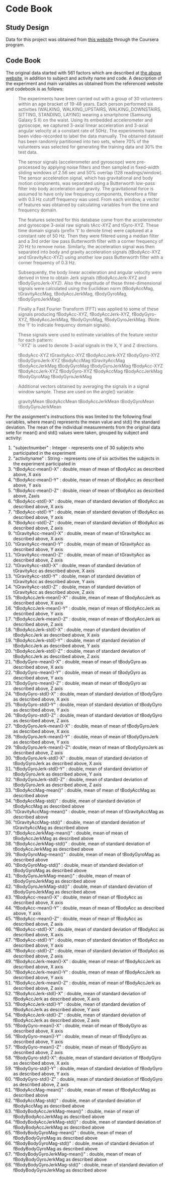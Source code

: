 # Code Book
## Study Design
Data for this project was obtained from [this website](http://archive.ics.uci.edu/ml/datasets/Human+Activity+Recognition+Using+Smartphones) through the Coursera program.

## Code Book

The original data started with 561 factors which are described at [the above website](http://archive.ics.uci.edu/ml/datasets/Human+Activity+Recognition+Using+Smartphones), in addition to subject and activity name and code.  A description of the experiment and main variables as obtained from the referenced website and codebook is as follows:

>The experiments have been carried out with a group of 30 volunteers within an age bracket of 19-48 years. Each person performed six activities (WALKING, WALKING_UPSTAIRS, WALKING_DOWNSTAIRS, SITTING, STANDING, LAYING) wearing a smartphone (Samsung Galaxy S II) on the waist. Using its embedded accelerometer and gyroscope, we captured 3-axial linear acceleration and 3-axial angular velocity at a constant rate of 50Hz. The experiments have been video-recorded to label the data manually. The obtained dataset has been randomly partitioned into two sets, where 70% of the volunteers was selected for generating the training data and 30% the test data. 

>The sensor signals (accelerometer and gyroscope) were pre-processed by applying noise filters and then sampled in fixed-width sliding windows of 2.56 sec and 50% overlap (128 readings/window). The sensor acceleration signal, which has gravitational and body motion components, was separated using a Butterworth low-pass filter into body acceleration and gravity. The gravitational force is assumed to have only low frequency components, therefore a filter with 0.3 Hz cutoff frequency was used. From each window, a vector of features was obtained by calculating variables from the time and frequency domain.

>The features selected for this database come from the accelerometer and gyroscope 3-axial raw signals tAcc-XYZ and tGyro-XYZ. These time domain signals (prefix 't' to denote time) were captured at a constant rate of 50 Hz. Then they were filtered using a median filter and a 3rd order low pass Butterworth filter with a corner frequency of 20 Hz to remove noise. Similarly, the acceleration signal was then separated into body and gravity acceleration signals (tBodyAcc-XYZ and tGravityAcc-XYZ) using another low pass Butterworth filter with a corner frequency of 0.3 Hz. 

>Subsequently, the body linear acceleration and angular velocity were derived in time to obtain Jerk signals (tBodyAccJerk-XYZ and tBodyGyroJerk-XYZ). Also the magnitude of these three-dimensional signals were calculated using the Euclidean norm (tBodyAccMag, tGravityAccMag, tBodyAccJerkMag, tBodyGyroMag, tBodyGyroJerkMag). 

>Finally a Fast Fourier Transform (FFT) was applied to some of these signals producing fBodyAcc-XYZ, fBodyAccJerk-XYZ, fBodyGyro-XYZ, fBodyAccJerkMag, fBodyGyroMag, fBodyGyroJerkMag. (Note the 'f' to indicate frequency domain signals). 

>These signals were used to estimate variables of the feature vector for each pattern:  
'-XYZ' is used to denote 3-axial signals in the X, Y and Z directions.

>tBodyAcc-XYZ
tGravityAcc-XYZ
tBodyAccJerk-XYZ
tBodyGyro-XYZ
tBodyGyroJerk-XYZ
tBodyAccMag
tGravityAccMag
tBodyAccJerkMag
tBodyGyroMag
tBodyGyroJerkMag
fBodyAcc-XYZ
fBodyAccJerk-XYZ
fBodyGyro-XYZ
fBodyAccMag
fBodyAccJerkMag
fBodyGyroMag
fBodyGyroJerkMag

>Additional vectors obtained by averaging the signals in a signal window sample. These are used on the angle() variable:

>gravityMean
tBodyAccMean
tBodyAccJerkMean
tBodyGyroMean
tBodyGyroJerkMean


Per the assignment's instructions this was limited to the following final variables, where mean() represents the mean value and std() the standard deviation.   The mean of the individual measurements from the original data sete for mean() and std() values were taken, grouped by subject and activity:

1.  "subjectnumber" :  Integer - represents one of 30 subjects who participated in the experiment
2.  "activityname" : String - represents one of six activities the subjects in the experiment participated in
3.  "tBodyAcc-mean()-X" : double, mean of mean of tBodyAcc as described above, X axis
4.  "tBodyAcc-mean()-Y"  : double, mean of mean of tBodyAcc as described above, Y axis
5.  "tBodyAcc-mean()-Z"  : double, mean of mean of tBodyAcc as described above, Zaxis
6.  "tBodyAcc-std()-X" : double, mean of standard deviation of tBodyAcc as described above, X axis         
7.  "tBodyAcc-std()-Y" : double, mean of standard deviation of tBodyAcc as described above, Y axis    
8.  "tBodyAcc-std()-Z" : double, mean of standard deviation of tBodyAcc as described above, Z axis    
9.  "tGravityAcc-mean()-X" : double, mean of mean of tGravityAcc as described above, X axis
10.  "tGravityAcc-mean()-Y"  : double, mean of mean of tGravityAcc as described above, Y axis
11.  "tGravityAcc-mean()-Z" : double, mean of mean of tGravityAcc as described above, Z axis 
12.  "tGravityAcc-std()-X"  : double, mean of standard deviation of tGravityAcc as described above, X axis       
13.  "tGravityAcc-std()-Y"  : double, mean of standard deviation of tGravityAcc as described above, Y axis 
14.  "tGravityAcc-std()-Z" : double, mean of standard deviation of tGravityAcc as described above, Z axis 
15.  "tBodyAccJerk-mean()-X"  : double, mean of mean of tBodyAccJerk as described above, X axis    
16.  "tBodyAccJerk-mean()-Y"  : double, mean of mean of tBodyAccJerk as described above, Y axis 
17.  "tBodyAccJerk-mean()-Z"  : double, mean of mean of tBodyAccJerk as described above, Z axis 
18.  "tBodyAccJerk-std()-X" : double, mean of standard deviation of tBodyAccJerk as described above, X axis      
19.  "tBodyAccJerk-std()-Y"   : double, mean of standard deviation of tBodyAccJerk as described above, Y axis      
20.  "tBodyAccJerk-std()-Z" : double, mean of standard deviation of tBodyAccJerk as described above, Z axis      
21.  "tBodyGyro-mean()-X"  : double, mean of mean of tBodyGyro as described above, X axis          
22.  "tBodyGyro-mean()-Y"  : double, mean of mean of tBodyGyro as described above, Y axis   
23.  "tBodyGyro-mean()-Z"  : double, mean of mean of tBodyGyro as described above, Z axis   
24.  "tBodyGyro-std()-X"    : double, mean of standard deviation of tBodyGyro as described above, X axis         
25.  "tBodyGyro-std()-Y"   : double, mean of standard deviation of tBodyGyro as described above, Y axis  
26.  "tBodyGyro-std()-Z" : double, mean of standard deviation of tBodyGyro as described above, Z axis  
27.  "tBodyGyroJerk-mean()-X" : double, mean of mean of tBodyGyroJerk as described above, X axis      
28.  "tBodyGyroJerk-mean()-Y" : double, mean of mean of tBodyGyroJerk as described above, Y axis      
29.  "tBodyGyroJerk-mean()-Z": double, mean of mean of tBodyGyroJerk as described above, Z axis      
30.  "tBodyGyroJerk-std()-X"  : double, mean of standard deviation of tBodyGyroJerk as described above, X axis      
31.  "tBodyGyroJerk-std()-Y"  : double, mean of standard deviation of tBodyGyroJerk as described above, Y axis      
32.  "tBodyGyroJerk-std()-Z"  : double, mean of standard deviation of tBodyGyroJerk as described above, Z axis      
33.  "tBodyAccMag-mean()"   : double, mean of mean of tBodyAccMag as described above       
34.  "tBodyAccMag-std()"    : double, mean of standard deviation of tBodyAccMag as described above   
35.  "tGravityAccMag-mean()" : double, mean of mean of tGravityAccMag as described above       
36.  "tGravityAccMag-std()"  : double, mean of standard deviation of tGravityAccMag as described above  
37.  "tBodyAccJerkMag-mean()"   : double, mean of mean of tBodyAccJerkMag as described above 
38.  "tBodyAccJerkMag-std()"  : double, mean of standard deviation of tBodyAccJerkMag as described above 
39.  "tBodyGyroMag-mean()"      : double, mean of mean of tBodyGyroMag as described above   
40.  "tBodyGyroMag-std()"   : double, mean of standard deviation of tBodyGyroMag as described above  
41.  "tBodyGyroJerkMag-mean()"    : double, mean of mean of tBodyGyroJerkMag as described above 
42.  "tBodyGyroJerkMag-std()"     : double, mean of standard deviation of tBodyGyroJerkMag as described above 
43.  "fBodyAcc-mean()-X"  : double, mean of mean of fBodyAcc as described above, X axis        
44.  "fBodyAcc-mean()-Y"  : double, mean of mean of fBodyAcc as described above, Y axis      
45.  "fBodyAcc-mean()-Z" : double, mean of mean of fBodyAcc as described above, Z axis              
46.  "fBodyAcc-std()-X"  : double, mean of standard deviation of fBodyAcc as described above, X axis    
47.  "fBodyAcc-std()-Y"  : double, mean of standard deviation of fBodyAcc as described above, Y axis    
48.  "fBodyAcc-std()-Z"   : double, mean of standard deviation of fBodyAcc as described above, Z axis            
49.  "fBodyAccJerk-mean()-X"  : double, mean of mean of fBodyAccJerk as described above, X axis    
50.  "fBodyAccJerk-mean()-Y"   : double, mean of mean of fBodyAccJerk as described above, Y axis 
51.  "fBodyAccJerk-mean()-Z" : double, mean of mean of fBodyAccJerk as described above, Z axis  
52.  "fBodyAccJerk-std()-X" : double, mean of standard deviation of fBodyAccJerk as described above, X axis    
53.  "fBodyAccJerk-std()-Y"   : double, mean of standard deviation of fBodyAccJerk as described above, Y axis 
54.  "fBodyAccJerk-std()-Z"  : double, mean of standard deviation of fBodyAccJerk as described above, Z axis      
55.  "fBodyGyro-mean()-X"  : double, mean of mean of fBodyGyro as described above, X axis  
56.  "fBodyGyro-mean()-Y"  : double, mean of mean of fBodyGyro as described above, Y axis  
57.  "fBodyGyro-mean()-Z"   : double, mean of mean of fBodyGyro as described above, Z axis        
58.  "fBodyGyro-std()-X": double, mean of standard deviation of fBodyGyro as described above, X axis  
59.  "fBodyGyro-std()-Y"  : double, mean of standard deviation of fBodyGyro as described above, Y axis  
60.  "fBodyGyro-std()-Z"   : double, mean of standard deviation of fBodyGyro as described above, Z axis         
61.  "fBodyAccMag-mean()"  : double, mean of mean of fBodyAccMag as described above
62.  "fBodyAccMag-std()"  : double, mean of standard deviation of fBodyAccMag as described above  
63.  "fBodyBodyAccJerkMag-mean()" : double, mean of mean of fBodyBodyAccJerkMag as described above  
64.  "fBodyBodyAccJerkMag-std()" : double, mean of standard deviation of fBodyBodyAccJerkMag as described above  
65.  "fBodyBodyGyroMag-mean()" : double, mean of mean of fBodyBodyGyroMag as described above 
66.  "fBodyBodyGyroMag-std()" : double, mean of standard deviation of fBodyBodyGyroMag as described above     
67.  "fBodyBodyGyroJerkMag-mean()" : double, mean of mean of fBodyBodyGyroJerkMag as described above 
68.  "fBodyBodyGyroJerkMag-std()" : double, mean of standard deviation of fBodyBodyGyroJerkMag as described above 

```